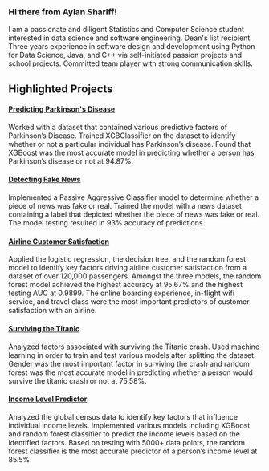 ### Hi there from Ayian Shariff!

I am a passionate and diligent Statistics and Computer Science student interested in data science and software engineering. Dean's list recipient. Three years experience in software design and development using Python for Data Science, Java, and C++ via self-initiated passion projects and school projects. Committed team player with strong communication skills.

## Highlighted Projects

#### [Predicting Parkinson's Disease](https://github.com/ayianshariff2/projects/blob/main/Parkinson's%20Disease%20Project%20Report.pdf)

Worked with a dataset that contained various predictive factors of Parkinson’s Disease. Trained XGBClassifier on the dataset to identify whether or not a particular individual has Parkinson’s disease. Found that XGBoost was the most accurate model in predicting whether a person has Parkinson’s disease or not at 94.87%.

#### [Detecting Fake News](https://github.com/ayianshariff2/projects/blob/main/Fake%20News%20Project%20Report.pdf)

Implemented a Passive Aggressive Classifier model to determine whether a piece of news was fake or real. Trained the model with a news dataset containing a label that depicted whether the piece of news was fake or real. The model testing resulted in 93% accuracy of predictions.

#### [Airline Customer Satisfaction](https://github.com/ayianshariff2/projects/blob/main/Airline%20Customer%20Satisfaction%20Report.pdf)

Applied the logistic regression, the decision tree, and the random forest model to identify key factors driving airline customer satisfaction from a dataset of over 120,000 passengers. Amongst the three models, the random forest model achieved the highest accuracy at 95.67% and the highest testing AUC at 0.9899. The online boarding experience, in-flight wifi service, and travel class were the most important predictors of customer satisfaction with an airline.

#### [Surviving the Titanic](https://github.com/ayianshariff2/projects/blob/main/Titanic%20Project%20Report.pdf)

Analyzed factors associated with surviving the Titanic crash. Used machine learning in order to train and test various models after splitting the dataset. Gender was the most important factor in surviving the crash and random forest was the most accurate model in predicting whether a person would survive the titanic crash or not at 75.58%.

#### [Income Level Predictor](https://github.com/ayianshariff2/projects/blob/main/Salary%20Predictor%20Report.pdf)

Analyzed the global census data to identify key factors that influence individual income levels. Implemented various models including XGBoost and random forest classifier to predict the income levels based on the identified factors. Based on testing with 5000+ data points, the random forest classifier is the most accurate predictor of a person’s income level at 85.5%.
